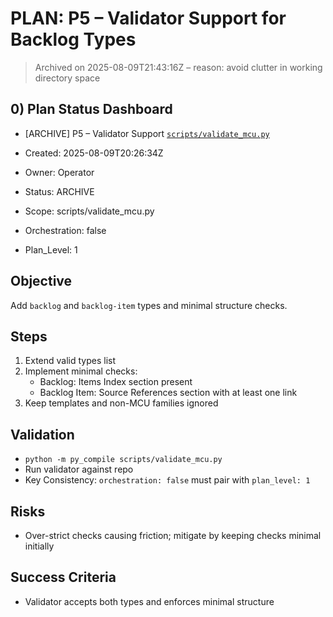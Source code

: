 # PLAN: P5 – Validator Support for Backlog Types
> Archived on 2025-08-09T21:43:16Z – reason: avoid clutter in working directory space

## 0) Plan Status Dashboard
- [ARCHIVE] P5 – Validator Support [`scripts/validate_mcu.py`](scripts/validate_mcu.py)

- Created: 2025-08-09T20:26:34Z
- Owner: Operator
- Status: ARCHIVE
- Scope: scripts/validate_mcu.py
- Orchestration: false
- Plan_Level: 1

## Objective
Add `backlog` and `backlog-item` types and minimal structure checks.

## Steps
1. Extend valid types list
2. Implement minimal checks:
   - Backlog: Items Index section present
   - Backlog Item: Source References section with at least one link
3. Keep templates and non-MCU families ignored

## Validation
- `python -m py_compile scripts/validate_mcu.py`
- Run validator against repo
- Key Consistency: `orchestration: false` must pair with `plan_level: 1`

## Risks
- Over-strict checks causing friction; mitigate by keeping checks minimal initially

## Success Criteria
- Validator accepts both types and enforces minimal structure

